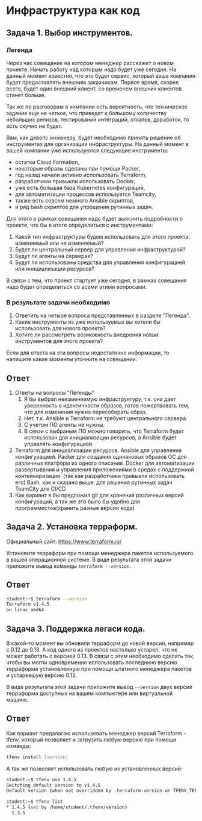 # Инфраструктура как код
## Задача 1. Выбор инструментов. 
 
### Легенда
 
Через час совещание на котором менеджер расскажет о новом проекте. Начать работу над которым надо 
будет уже сегодня. 
На данный момент известно, что это будет сервис, который ваша компания будет предоставлять внешним заказчикам.
Первое время, скорее всего, будет один внешний клиент, со временем внешних клиентов станет больше.

Так же по разговорам в компании есть вероятность, что техническое задание еще не четкое, что приведет к большому
количеству небольших релизов, тестирований интеграций, откатов, доработок, то есть скучно не будет.  
   
Вам, как девопс инженеру, будет необходимо принять решение об инструментах для организации инфраструктуры.
На данный момент в вашей компании уже используются следующие инструменты: 
- остатки Сloud Formation, 
- некоторые образы сделаны при помощи Packer,
- год назад начали активно использовать Terraform, 
- разработчики привыкли использовать Docker, 
- уже есть большая база Kubernetes конфигураций, 
- для автоматизации процессов используется Teamcity, 
- также есть совсем немного Ansible скриптов, 
- и ряд bash скриптов для упрощения рутинных задач.  

Для этого в рамках совещания надо будет выяснить подробности о проекте, что бы в итоге определиться с инструментами:

1. Какой тип инфраструктуры будем использовать для этого проекта: изменяемый или не изменяемый?
1. Будет ли центральный сервер для управления инфраструктурой?
1. Будут ли агенты на серверах?
1. Будут ли использованы средства для управления конфигурацией или инициализации ресурсов? 
 
В связи с тем, что проект стартует уже сегодня, в рамках совещания надо будет определиться со всеми этими вопросами.

### В результате задачи необходимо

1. Ответить на четыре вопроса представленных в разделе "Легенда". 
1. Какие инструменты из уже используемых вы хотели бы использовать для нового проекта? 
1. Хотите ли рассмотреть возможность внедрения новых инструментов для этого проекта? 

Если для ответа на эти вопросы недостаточно информации, то напишите какие моменты уточните на совещании.

## Ответ

1. Ответы на вопросы "Легенды"
    1. Я бы выбрал неизменяемую инфраструктуру, т.к. она дает уверенность в идентичности образов, готов пожертвовать тем, что для изменения нужно пересобирать образ.
    2. Нет, т.к. Ansible и Terraform не требуют центрального сервера.
    3. С учетом ПО агенты не нужны.
    4. В связи с выбраным ПО можно говорить, что Terraform будет использован для инициализации ресурсов, а Ansible будет управлять конфигурацией.
2. Terraform для инициализации ресурсов.
    Ansible для управления конфигурацией.
    Packer для создания одинаковых образов ОС для различных платформ из одного описания.
    Docker для автоматизации развёртывания и управления приложениями в средах с поддержкой контейнеризации. (так как разработчики привыкли использовать его)
    Bash, как и сказано выше, для решения рутинных задач
    TeamCity для CI/CD
3. Как вариант я бы предложил git для хранения различных версий конфигураций, а так же это было бы удобно для программистов(хранить разные версии кода)


## Задача 2. Установка терраформ. 

Официальный сайт: https://www.terraform.io/

Установите терраформ при помощи менеджера пакетов используемого в вашей операционной системе.
В виде результата этой задачи приложите вывод команды `terraform --version`.

## Ответ

```bash
student:~$ terraform --version
Terraform v1.4.5
on linux_amd64
```

## Задача 3. Поддержка легаси кода. 

В какой-то момент вы обновили терраформ до новой версии, например с 0.12 до 0.13. 
А код одного из проектов настолько устарел, что не может работать с версией 0.13. 
В связи с этим необходимо сделать так, чтобы вы могли одновременно использовать последнюю версию терраформа установленную при помощи
штатного менеджера пакетов и устаревшую версию 0.12. 

В виде результата этой задачи приложите вывод `--version` двух версий терраформа доступных на вашем компьютере 
или виртуальной машине.

## Ответ

Как вариант предалагаю использовать менеджер версий Terraform - tfenv, который позволяет и загрузить любую версию при помощи команды:

```bash
tfenv install [version]
```

А так же позволяет использовать любую из установленных версий:

```bash
student:~$ tfenv use 1.4.5
Switching default version to v1.4.5
Default version (when not overridden by .terraform-version or TFENV_TERRAFORM_VERSION) is now: 1.4.5
```

```bash
student:~$ tfenv list
* 1.4.5 (set by /home/student/.tfenv/version)
  1.3.5
```
